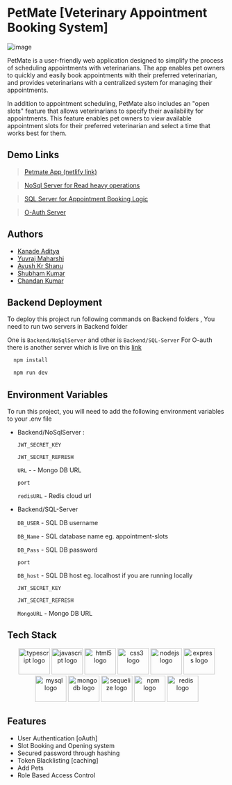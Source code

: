
# PetMate [Veterinary Appointment Booking System]

![image](https://i.ibb.co/R4x3XMm/petmate-logo.png)

PetMate is a user-friendly web application designed to simplify the process of scheduling appointments with veterinarians. The app enables pet owners to quickly and easily book appointments with their preferred veterinarian, and provides veterinarians with a centralized system for managing their appointments.

In addition to appointment scheduling, PetMate also includes an "open slots" feature that allows veterinarians to specify their availability for appointments. This feature enables pet owners to view available appointment slots for their preferred veterinarian and select a time that works best for them.

## Demo Links

> [Petmate App (netlify link)](https://pet-mate-veterinary.netlify.app/)  

> [NoSql Server for Read heavy operations](https://encouraging-fox-veil.cyclic.app/)

> [SQL Server for Appointment Booking Logic](https://dark-lime-clownfish-wear.cyclic.app/)

> [O-Auth Server ](https://salmon-coral-gear.cyclic.app/)
## Authors

- [Kanade Aditya](https://www.github.com/octokatherine)
- [Yuvraj Maharshi](https://github.com/Yuvraj1307)
- [Ayush Kr Shanu](https://github.com/Ayush-kr-shanu)
- [Shubham Kumar](https://github.com/shubhamprakash911)
- [Chandan Kumar](https://github.com/Vchandankumarr)




## Backend Deployment

To deploy this project run following commands on Backend folders ,
You need to run two servers in Backend folder 

One is `Backend/NoSqlServer` and other is  `Backend/SQL-Server`
For O-auth there is another server which is live on this  [link](https://salmon-coral-gear.cyclic.app/)

```bash
  npm install
```

```bash
  npm run dev
```


## Environment Variables

To run this project, you will need to add the following environment variables to your .env file
* Backend/NoSqlServer : 

    `JWT_SECRET_KEY`

    `JWT_SECRET_REFRESH`

    `URL` - - Mongo DB URL

    `port`

    `redisURL` - Redis cloud url 
               
*  Backend/SQL-Server   

    `DB_USER` - SQL DB username

    `DB_Name` - SQL database name eg. appointment-slots

    `DB_Pass` - SQL DB password

    `port`

    `DB_host`   - SQL DB host eg. localhost if you are running locally

    `JWT_SECRET_KEY`

    `JWT_SECRET_REFRESH`

    `MongoURL`  - Mongo DB URL

## Tech Stack

  <div align="center">
  <img src="https://cdn.jsdelivr.net/gh/devicons/devicon/icons/typescript/typescript-original.svg" height="60" width="72" alt="typescript logo"  />
  <img src="https://cdn.jsdelivr.net/gh/devicons/devicon/icons/javascript/javascript-original.svg" height="60" width="72" alt="javascript logo"  />
  <img src="https://cdn.jsdelivr.net/gh/devicons/devicon/icons/html5/html5-original.svg" height="60" width="72" alt="html5 logo"  />
  <img src="https://cdn.jsdelivr.net/gh/devicons/devicon/icons/css3/css3-original.svg" height="60" width="72" alt="css3 logo"  />
  <img src="https://cdn.jsdelivr.net/gh/devicons/devicon/icons/nodejs/nodejs-original.svg" height="60" width="72" alt="nodejs logo"  />
  <img src="https://cdn.jsdelivr.net/gh/devicons/devicon/icons/express/express-original.svg" height="60" width="72" alt="express logo"  />
  <img src="https://cdn.jsdelivr.net/gh/devicons/devicon/icons/mysql/mysql-original.svg" height="60" width="72" alt="mysql logo"  />
  <img src="https://cdn.jsdelivr.net/gh/devicons/devicon/icons/mongodb/mongodb-original.svg" height="60" width="72" alt="mongodb logo"  />
  <img src="https://cdn.jsdelivr.net/gh/devicons/devicon/icons/sequelize/sequelize-original.svg" height="60" width="72" alt="sequelize logo"  />
  <img src="https://cdn.jsdelivr.net/gh/devicons/devicon/icons/npm/npm-original-wordmark.svg" height="60" width="72" alt="npm logo"  />
  <img src="https://cdn.jsdelivr.net/gh/devicons/devicon/icons/redis/redis-original.svg" height="60" width="72" alt="redis logo"  />
  </div>
  
  
  ## Features

- User Authentication [oAuth]
- Slot Booking and Opening system 
- Secured password through hashing 
- Token Blacklisting [caching]
- Add Pets  
- Role Based Access Control 



